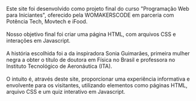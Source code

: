 Este site foi desenvolvido como projeto final do curso "Programação Web para Iniciantes", oferecido pela WOMAKERSCODE em parceria com Potência Tech, Movtech e iFood. <br><br> Nosso objetivo final foi criar uma página HTML, com arquivos CSS e interações em Javascript. <br><br> A história escolhida foi a da inspiradora Sonia Guimarães, primeira mulher negra a obter o título de doutora em Física no Brasil e professora no Instituto Tecnológico de Aeronáutica (ITA). <br><br> O intuito é, através deste site, proporcionar uma experiência informativa e envolvente para os visitantes, utilizando elementos como páginas HTML, arquivo CSS e um quiz interativo em Javascript.
